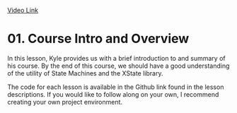[Video Link]()

# 01. Course Intro and Overview

In this lesson, Kyle provides us with a brief introduction to and summary of his course.
By the end of this course, we should have a good understanding of the utility of State Machines and the XState library.

The code for each lesson is available in the Github link found in the lesson descriptions.
If you would like to follow along on your own, I recommend creating your own project environment.